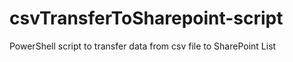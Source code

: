 # csvTransferToSharepoint-script
PowerShell script to transfer data from csv file to SharePoint List
